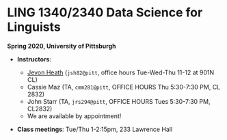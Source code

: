 # LING 1340/2340 Data Science for Linguists
**Spring 2020, University of Pittsburgh**


- **Instructors**:
	- [Jevon Heath](https://www.linguistics.pitt.edu/people/jevon-heath) (`jsh82@pitt`, office hours Tue-Wed-Thu 11-12 at 901N CL)
	- Cassie Maz (TA, `cmm281@pitt`, OFFICE HOURS Thu 5:30-7:30 PM, CL 2832)
	- John Starr (TA, `jrs294@pitt`, OFFICE HOURS Tues 5:30-7:30 PM, CL2832)
	- We are available by appointment!

- **Class meetings**: Tue/Thu 1-2:15pm, 233 Lawrence Hall
